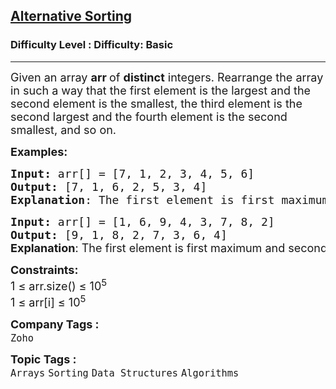 <h2><a href="https://www.geeksforgeeks.org/problems/alternative-sorting1311/1?page=1&company=Amazon,Microsoft,Flipkart,Google,Adobe,Samsung,Accolite,MakeMyTrip,Zoho,Snapdeal,Paytm,Morgan%20Stanley,Walmart,Goldman%20Sachs,OYO%20Rooms,Facebook,Wipro,Uber,TCS,Accenture,Infosys,Atlassian,Media.net,Cognizant&sortBy=difficulty">Alternative Sorting</a></h2><h3>Difficulty Level : Difficulty: Basic</h3><hr><div class="problems_problem_content__Xm_eO"><p><span style="font-size: 18px;">Given an array <strong>arr </strong>of&nbsp;<strong>distinct</strong> integers. Rearrange the array in such a way that the first element is the largest and the second element is the smallest, the third element is the second largest and the fourth element is the second smallest, and so on.</span></p>
<p><span style="font-size: 18px;"><strong>Examples:</strong></span></p>
<pre><span style="font-size: 18px;"><strong>Input:</strong> arr[] = [7, 1, 2, 3, 4, 5, 6]
<strong>Output:</strong> [7, 1, 6, 2, 5, 3, 4]
<strong>Explanation</strong>: The first element is first maximum and second element is first minimum and so on.
</span></pre>
<pre><span style="font-size: 18px;"><strong>Input: </strong>arr[] = [1, 6, 9, 4, 3, 7, 8, 2]
<strong>Output:</strong> [9, 1, 8, 2, 7, 3, 6, 4]<br></span><strong style="font-size: 18px; font-family: -apple-system, BlinkMacSystemFont, 'Segoe UI', Roboto, Oxygen, Ubuntu, Cantarell, 'Open Sans', 'Helvetica Neue', sans-serif;">Explanation</strong><span style="font-size: 18px; font-family: -apple-system, BlinkMacSystemFont, 'Segoe UI', Roboto, Oxygen, Ubuntu, Cantarell, 'Open Sans', 'Helvetica Neue', sans-serif;">: The first element is first maximum and second element is first minimum and so on.</span></pre>
<p><span style="font-size: 18px;"><strong>Constraints:</strong><br>1 ≤ arr.size() ≤ 10<sup>5<br></sup>1 ≤ arr[i] ≤ 10<sup>5</sup><sup><br></sup></span></p></div><p><span style=font-size:18px><strong>Company Tags : </strong><br><code>Zoho</code>&nbsp;<br><p><span style=font-size:18px><strong>Topic Tags : </strong><br><code>Arrays</code>&nbsp;<code>Sorting</code>&nbsp;<code>Data Structures</code>&nbsp;<code>Algorithms</code>&nbsp;
